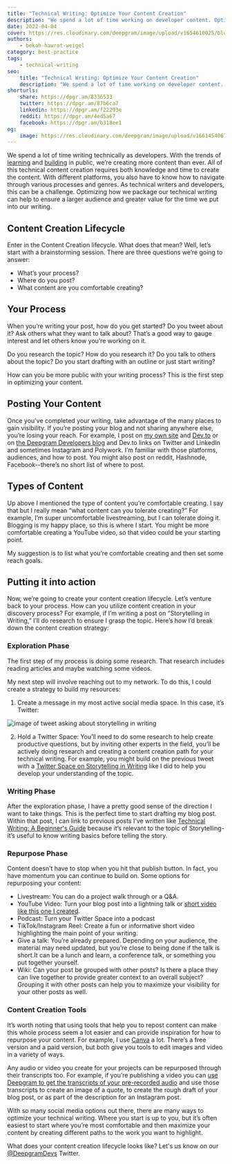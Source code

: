 ```yaml
---
title: "Technical Writing: Optimize Your Content Creation"
description: "We spend a lot of time working on developer content. Optimizing your writing by creating a content creation life cycle can help to ensure a larger audience and greater value for the time you put into your writing."
date: 2022-04-04
cover: https://res.cloudinary.com/deepgram/image/upload/v1654610025/blog/2022/04/optimizing-your-content/sharing-your-technical-blog-posts%402x.jpg
authors:
    - bekah-hawrot-weigel
category: best-practice
tags:
    - technical-writing
seo:
    title: "Technical Writing: Optimize Your Content Creation"
    description: "We spend a lot of time working on developer content. Optimizing your writing by creating a content creation life cycle can help to ensure a larger audience and greater value for the time you put into your writing."
shorturls:
    share: https://dpgr.am/8336533
    twitter: https://dpgr.am/87b6ca7
    linkedin: https://dpgr.am/f22293e
    reddit: https://dpgr.am/4ed5a67
    facebook: https://dpgr.am/b318ee1
og:
    image: https://res.cloudinary.com/deepgram/image/upload/v1661454067/blog/optimizing-your-content/ograph.png
---
```


We spend a lot of time writing technically as developers. With the trends of [learning](https://swyx.io/learn-in-public) and [building](https://www.ceros.com/inspire/originals/building-in-public/) in public, we’re creating more content than ever. All of this technical content creation requires both knowledge and time to create the content. With different platforms, you also have to know how to navigate through various processes and genres. As technical writers and developers, this can be a challenge. Optimizing how we package our technical writing can help to ensure a larger audience and greater value for the time we put into our writing.

## Content Creation Lifecycle

Enter in the Content Creation lifecycle. What does that mean? Well, let’s start with a brainstorming session. There are three questions we’re going to answer:

*   What’s your process?
*   Where do you post?
*   What content are you comfortable creating?

## Your Process

When you’re writing your post, how do you get started? Do you tweet about it? Ask others what they want to talk about? That’s a good way to gauge interest and let others know you’re working on it.

Do you research the topic? How do you research it? Do you talk to others about the topic? Do you start drafting with an outline or just start writing?

How can you be more public with your writing process? This is the first step in optimizing your content.

## Posting Your Content

Once you've completed your writing, take advantage of the many places to gain visibility. If you’re posting your blog and not sharing anywhere else, you’re losing your reach. For example, I post on [my own site](https://bekahhw.github.io/) and [Dev.to](https://dev.to/bekahhw) or on [the Deepgram Developers blog](https://blog.deepgram.com/) and Dev.to links on Twitter and LinkedIn and sometimes Instagram and Polywork. I’m familiar with those platforms, audiences, and how to post. You might also post on reddit, Hashnode, Facebook--there’s no short list of where to post.

## Types of Content

Up above I mentioned the type of content you’re comfortable creating. I say that but I really mean “what content can you tolerate creating?” For example, I’m super uncomfortable livestreaming, but I can tolerate doing it. Blogging is my happy place, so this is where I start. You might be more comfortable creating a YouTube video, so that video could be your starting point.

My suggestion is to list what you’re comfortable creating and then set some reach goals.

## Putting it into action

Now, we’re going to create your content creation lifecycle. Let’s venture back to your process. How can you utilize content creation in your discovery process? For example, if I’m writing a post on “Storytelling in Writing,” I’ll do research to ensure I grasp the topic. Here’s how I’d break down the content creation strategy:

### Exploration Phase

The first step of my process is doing some research. That research includes reading articles and maybe watching some videos.

My next step will involve reaching out to my network. To do this, I could create a strategy to build my resources:

1.  Create a message in my most active social media space. In this case, it’s Twitter:

![image of tweet asking about storytelling in writing](https://res.cloudinary.com/deepgram/image/upload/v1654610029/blog/2022/04/optimizing-your-content/tweet.png)

2.  Hold a Twitter Space: You’ll need to do some research to help create productive questions, but by inviting other experts in the field, you’ll be actively doing research and creating a content creation path for your technical writing. For example, you might build on the previous tweet with a [Twitter Space on Storytelling in Writing](https://twitter.com/DeepgramDevs/status/1508871335971278852?s=20\&t=J4iC2JD-azMXNDk1rWr4ZA) like I did to help you develop your understanding of the topic.

### Writing Phase

After the exploration phase, I have a pretty good sense of the direction I want to take things. This is the perfect time to start drafting my blog post. Within that post, I can link to previous posts I’ve written like [Technical Writing: A Beginner's Guide](https://blog.deepgram.com/technical-writing-a-beginners-guide/) because it’s relevant to the topic of Storytelling-it’s useful to know writing basics before telling the story.

### Repurpose Phase

Content doesn’t have to stop when you hit that publish button. In fact, you have momentum you can continue to build on. Some options for repurposing your content:

*   Livestream: You can do a project walk through or a Q\&A.
*   YouTube Video: Turn your blog post into a lightning talk or [short video like this one I created](https://www.youtube.com/shorts/aqtX-xAL4gc).
*   Podcast: Turn your Twitter Space into a podcast
*   TikTok/Instagram Reel: Create a fun or informative short video highlighting the main point of your writing.
*   Give a talk: You’re already prepared. Depending on your audience, the material may need updated, but you’re close to being done if the talk is short.It can be a lunch and learn, a conference talk, or something you put together yourself.
*   Wiki: Can your post be grouped with other posts? Is there a place they can live together to provide greater context to an overall subject? Grouping it with other posts can help you to maximize your visibility for your other posts as well.

### Content Creation Tools

It’s worth noting that using tools that help you to repost content can make this whole process seem a lot easier and can provide inspiration for how to repurpose your content. For example, I use [Canva](https://www.canva.com/) a lot. There’s a free version and a paid version, but both give you tools to edit images and video in a variety of ways.

Any audio or video you create for your projects can be repurposed through their transcripts too. For example, if you’re publishing a video you can [use Deepgram to get the transcripts of your pre-recorded audio](https://developers.deepgram.com/documentation/getting-started/prerecorded/) and use those transcripts to create an image of a quote, to create the rough draft of your blog post, or as part of the description for an Instagram post.

With so many social media options out there, there are many ways to optimize your technical writing. Where you start is up to you, but it’s often easiest to start where you’re most comfortable and then maximize your content by creating different paths to the work you want to highlight.

What does your content creation lifecycle looks like? Let's us know on our [@DeepgramDevs](https://twitter.com/DeepgramDevs) Twitter.

        
